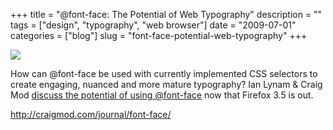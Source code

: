 +++
title = "@font-face: The Potential of Web Typography"
description = ""
tags = ["design", "typography", "web browser"]
date = "2009-07-01"
categories = ["blog"]
slug = "font-face-potential-web-typography"
+++



  <div class="notebook-screenshot"><a href="http://craigmod.com/journal/font-face/"><img src="//konigi.com/media/notebook/font-face-potential.jpg" class="notebook-image" /></a></div><p>How can @font-face be used with currently implemented CSS selectors to create engaging, nuanced and more mature typography? Ian Lynam &amp; Craig Mod <a href="http://craigmod.com/journal/font-face/">discuss the potential of using @font-face</a> now that Firefox 3.5 is out. </p>
    
  <a href="http://craigmod.com/journal/font-face/">http://craigmod.com/journal/font-face/</a>
